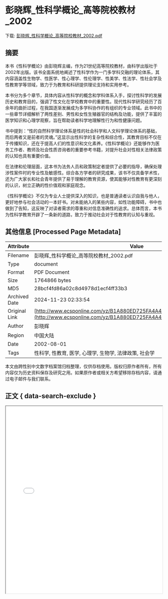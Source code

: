 # 彭晓辉_性科学概论_高等院校教材_2002

<!-- tcd_download_link -->
下载: [彭晓辉_性科学概论_高等院校教材_2002.pdf](彭晓辉_性科学概论_高等院校教材_2002.pdf)
<!-- tcd_download_link_end -->

## 摘要

<!-- tcd_abstract -->
本书《性科学概论》由彭晓辉主编，作为21世纪高等院校教材，由科学出版社于2002年出版。该书全面系统地阐述了性科学作为一门多学科交融的理论体系，其内容涵盖性生物学、性医学、性心理学、性伦理学、性美学、性法学、性社会学及性教育学等领域，致力于为教育和科研提供理论支持和实用参考。 

本书分为多个章节，具体内容从性科学的概念和学科体系入手，探讨性科学的发展历史和教育目的，强调了性文化在学校教育中的重要性。现代性科学研究经历了百余年的曲折过程，在我国逐渐发展成为多学科协作的有组织的专业领域。此书中的一些章节详细解析了两性差别、男性和女性生殖器官的结构及功能，提供了丰富的医学知识和心理学观察，旨在帮助读者科学地理解性行为和性健康问题。 

书中提到：“性的自然科学理论体系是性的社会科学和人文科学理论体系的基础，而后两者又是前者的灵魂。”这显示出性科学的复杂性和综合性，其教育目标不仅在于传播知识，还在于提高人们的性意识和文化素养。《性科学概论》还能够作为医务工作者、教师及社会性质咨询者的重要参考书籍，对提升社会对性相关法律政策的认知也具有重要价值。 

在法律和伦理层面，这本书为法务人员和政策制定者提供了必要的指导，确保处理涉性案件时的专业性及敏感性。综合各方学者的研究成果，该书不仅具备学术性，还为广大家长和社会青年提供了易于理解的教育资源，使其能够对性教育有更深刻的认识，树立正确的性价值观和家庭观念。 

《性科学概论》不仅为专业人士提供深入的知识，也是普通读者认识自我与他人，更好地参与社会活动的一本好书。对未能纳入的某些内容，如性功能障碍，书中也做到了告知，这反映了对读者需求的尊重和对信息准确性的追求。总体而言，本书为性科学教育开辟了一条新的道路，致力于推动社会对于性教育的认知与重视。

<!-- tcd_abstract_end -->

## 其他信息 [Processed Page Metadata]

| Attribute       | Value                                  |
|-----------------|----------------------------------------|
| Filename        | 彭晓辉_性科学概论_高等院校教材_2002.pdf                             |
| Type            | document                                 |
| Format          | PDF Document                               |
| Size            | 1764866 bytes                           |
| MD5             | 28bcf4fd86a02c8d4978d1ecf4ff33b3                                  |
| Archived Date   | 2024-11-23 02:33:54                             |
| Original Link   | [http://www.ecsponline.com/yz/B1A880ED725FA4A468D4004C06C4DD311000.pdf](http://www.ecsponline.com/yz/B1A880ED725FA4A468D4004C06C4DD311000.pdf)                         |
| Author          | 彭晓辉                               |
| Region          | 中国大陆                               |
| Date            | 2002-08-01                                 |
| Tags            | 性科学, 性教育, 医学, 心理学, 生物学, 法律政策, 社会学                                 |

本文由跨性别中文数字档案馆归档整理，仅供存档使用。版权归原作者所有，所有内容仅为历史资料保存及研究之用。如果原作者或相关方希望移除存档内容，请通过电子邮件与我们联系。

## 正文 { data-search-exclude }

<!-- tcd_main_text -->
<iframe src="../彭晓辉_性科学概论_高等院校教材_2002.pdf" width="100%" height="600px">
    <p>无法显示PDF，请下载查看。</p>
</iframe>
<!-- tcd_main_text_end -->

